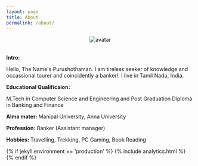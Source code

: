 ```yaml
---
layout: page
title: About
permalink: /about/
---
```




<div width="100%" height="auto" align="center">
<img src="https://raw.githubusercontent.com/purushothblog/purushoth/gh-pages/about_pic.JPG" alt="avatar" ></div>
<div width="100%" height="auto">
	<br>
	<p><b>Intro:</b></p>
	<p>
Hello, The Name's Purushothaman. I am tireless seeker of knowledge and occassional tourer and coincidently a banker!.
I live in Tamil Nadu, India. 
</p>
<p><b>Educational Qualificaion:</b> </p>
<p>
M.Tech in Computer Science and Engineering and Post Graduation Diploma in Banking and Finance</p>
<p><b>
Alma mater: </b>Manipal University, Anna University</p>
<p><b>Profession:</b> Banker (Assistant manager)</p>

<p><b>Hobbies: </b>Travelling, Trekking, PC Gaming, Book Reading
</p>

</div>
{% if jekyll.environment == 'production' %}
    {% include analytics.html %}
    {% endif %}
